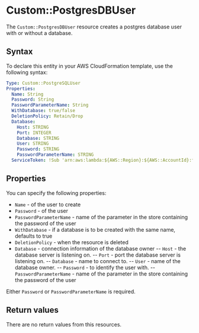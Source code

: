 # Custom::PostgresDBUser
The `Custom::PostgresDBUser` resource creates a postgres database user with or without a database.


## Syntax
To declare this entity in your AWS CloudFormation template, use the following syntax:

```yaml
Type: Custom::PostgreSQLUser
Properties:
  Name: String
  Password: String
  PasswordParameterName: String
  WithDatabase: true/false
  DeletionPolicy: Retain/Drop
  Database:
    Host: STRING
    Port: INTEGER
    Database: STRING
    User: STRING
    Password: STRING
    PasswordParameterName: STRING
  ServiceToken: !Sub 'arn:aws:lambda:${AWS::Region}:${AWS::AccountId}:function:binxio-cfn-dbuser-provider-vpc-${AppVPC}'
```

## Properties
You can specify the following properties:

- `Name` - of the user to create
- `Password` - of the user 
- `PasswordParameterName` - name of the parameter in the store containing the password of the user
- `WithDatabase` - if a database is to be created with the same name, defaults to true
- `DeletionPolicy` - when the resource is deleted
- `Database` - connection information of the database owner
-- `Host` - the database server is listening on.
-- `Port` - port the database server is listening on.
-- `Database` - name to connect to.
-- `User` - name of the database owner.
-- `Password` - to identify the user with. 
-- `PasswordParameterName` - name of the parameter in the store containing the password of the user

Either `Password` or `PasswordParameterName` is required.

## Return values
There are no return values from this resources.

